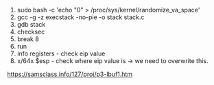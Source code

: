 1. sudo bash -c 'echo "0" > /proc/sys/kernel/randomize_va_space'
2. gcc -g -z execstack -no-pie -o stack stack.c
3. gdb stack
4. checksec
5. break 8
6. run
7. info registers - check eip value
8. x/64x $esp - check where eip value is -> we need to overwrite this.

https://samsclass.info/127/proj/p3-lbuf1.htm
